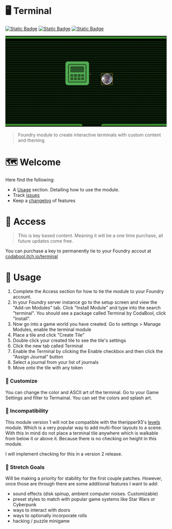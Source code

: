 # 🖥️ Terminal

[![Static Badge](https://img.shields.io/badge/Itch.io-CodaBool-red?style=flat-square&logo=itchdotio)](https://codabool.itch.io) [![Static Badge](https://img.shields.io/badge/Discord-CodaBool-blue?style=flat-square&logo=discord)](https://discord.gg/foundryvtt) [![Static Badge](https://img.shields.io/badge/Foundry%20Verfied%20Version-11-brightgreen?style=flat-square&logo=checkmarx)](https://github.com/CodaBool/terminal/issues)

![Preview Video](https://raw.githubusercontent.com/CodaBool/terminal/main/img/preview.gif)

> Foundry module to create interactive terminals with custom content and theming

# 🗺️ Welcome
Here find the following:

- A [Usage](https://github.com/CodaBool/terminal#-usage) section. Detailing how to use the module.
- Track [issues](https://github.com/CodaBool/terminal/issues)
- Keep a [changelog](https://github.com/CodaBool/terminal/blob/main/changelog.md) of features

# 🔑 Access
> This is key based content. Meaning it will be a one time purchase, all future updates come free.

You can purchase a key to permanently tie to your Foundry accout at [codabool.itch.io/terminal](https://codabool.itch.io/terminal)

# 🔨 Usage
1. Complete the Access section for how to tie the module to your Foundry account.
2. In your Foundry server instance go to the setup screen and view the "Add-on Modules" tab. Click "Install Module" and type into the search "terminal". You should see a package called Terminal by CodaBool, click "Install".
3. Now go into a game world you have created. Go to settings > Manage Modules, enable the terminal module
4. Place a tile and click "Create Tile"
5. Double click your created tile to see the tile's settings
6. Click the new tab called Terminal
6. Enable the Terminal by clicking the Enable checkbox and then click the "Assign Journal" button
7. Select a journal from your list of journals
8. Move onto the tile with any token

### 🎨 Customize
You can change the color and ASCII art of the terminal. Go to your Game Settings and filter to Termainal. You can set the colors and splash art.

### 🐜 Incompatibility
This module version 1 will not be compatible with the theripper93's [levels](https://foundryvtt.com/packages/levels) module. Which is a very popular way to add multi-floor layouts to a scene. With this in mind do not place a terminal tile anywhere which is walkable from below it or above it. Because there is no checking on height in this module.

I will implement checking for this in a version 2 release.

### 🎈 Stretch Goals
Will be making a priority for stability for the first couple patches. However, once those are through there are some additional features I want to add:

- sound effects (disk spinup, ambient computer noises. Customizable)
- preset styles to match with popular game systems like Star Wars or Cyberpunk
- ways to interact with doors
- ways to optionally incorporate rolls
- hacking / puzzle minigame
